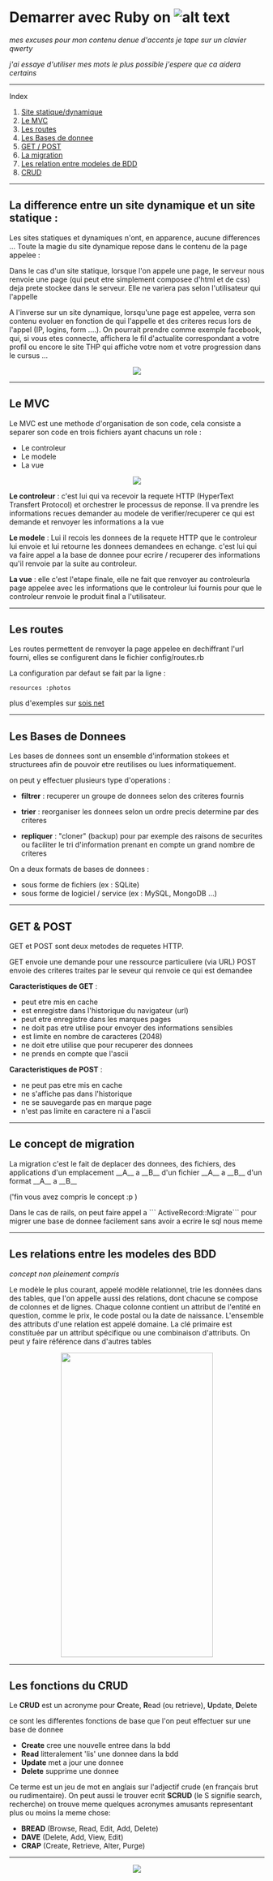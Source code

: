 # Demarrer avec Ruby on ![alt text](https://camo.githubusercontent.com/fe28cc8bfdfb725e588eff149961eb3dfe4101fc/68747470733a2f2f75706c6f61642e77696b696d656469612e6f72672f77696b6970656469612f636f6d6d6f6e732f7468756d622f362f36322f527562795f4f6e5f5261696c735f4c6f676f2e7376672f32303070782d527562795f4f6e5f5261696c735f4c6f676f2e7376672e706e67)
<p><em>mes excuses pour mon contenu denue d'accents je tape sur un clavier qwerty</em></p>
<p><em>j'ai essaye d'utiliser mes mots le plus possible j'espere que ca aidera certains</em></p>

<hr>
 
Index
<ol>
	<li><a href="https://github.com/Matisumi/ror-notions#la-difference-entre-un-site-dynamique-et-un-site-statique-">Site statique/dynamique</a></li>
	<li><a href="https://github.com/Matisumi/ror-notions#le-mvc">Le MVC</a></li>
	<li><a href="https://github.com/Matisumi/ror-notions#les-routes">Les routes</a></li>
	<li><a href="https://github.com/Matisumi/ror-notions#les-bases-de-donnees">Les Bases de donnee</a></li>
	<li><a href="https://github.com/Matisumi/ror-notions#get--post">GET / POST</a></li>
	<li><a href="https://github.com/Matisumi/ror-notions#le-concept-de-migration">La migration</a></li>
	<li><a href="https://github.com/Matisumi/ror-notions#les-relations-entre-les-modeles-des-bdd">Les relation entre modeles de BDD</a></li>
	<li><a href="https://github.com/Matisumi/ror-notions#les-fonctions-du-crud">CRUD</a></li>
</ol>

<hr>

La difference entre un site dynamique et un site statique :
----------------------------------------------------------

Les sites statiques et dynamiques n'ont, en apparence, aucune differences ...
Toute la magie du site dynamique repose dans le contenu de la page appelee :

Dans le cas d'un site statique, lorsque l'on appele une page, le serveur nous renvoie une page (qui peut etre simplement composee d'html et de css) deja prete stockee dans le serveur. Elle ne variera pas selon l'utilisateur qui l'appelle

A l'inverse sur un site dynamique, lorsqu'une page est appelee, verra son contenu evoluer en fonction de qui l'appelle et des criteres recus lors de l'appel (IP, logins, form ....).
On pourrait prendre comme exemple facebook, qui, si vous etes connecte, affichera le fil d'actualite correspondant a votre profil ou encore le site THP qui affiche votre nom et votre progression dans le cursus ...

<p align="center"><img src ="https://svennd.be/wp-content/uploads/2015/07/25436088-1.png" /></p>

<hr>

Le MVC
-------

Le MVC est une methode d'organisation de son code, cela consiste a separer son code en trois fichiers ayant chacuns un role :

 - Le controleur
 - Le modele
 - La vue

<p align="center"><img  src="http://www.script-tutorials.com/demos/497/MVC.png" /></p>

__Le controleur__ : c'est lui qui va recevoir la requete HTTP (HyperText Transfert Protocol) et orchestrer le processus de reponse. Il va prendre les informations recues demander au modele de verifier/recuperer ce qui est demande et renvoyer les informations a la vue

__Le modele__ : Lui il recois les donnees de la requete HTTP que le controleur lui envoie et lui retourne les donnees demandees en echange. c'est lui qui va faire appel a la base de donnee pour ecrire / recuperer des informations qu'il renvoie par la suite au controleur.

__La vue__ : elle c'est l'etape finale, elle ne fait que renvoyer au controleurla page appelee avec les informations que le controleur lui fournis pour que le controleur renvoie le produit final a l'utilisateur.

<hr>

Les routes
----------

Les routes permettent de renvoyer la page appelee en dechiffrant l'url fourni, elles se configurent dans le fichier config/routes.rb 

La configuration par defaut se fait par la ligne :


	resources :photos

plus d'exemples sur [sois net](https://www.sois-net.fr/routes-ruby-on-rails/)


<hr>

Les Bases de Donnees
--------------------

Les bases de donnees sont un ensemble d'information stokees et structurees afin de pouvoir etre reutilises ou lues informatiquement.

on peut y effectuer plusieurs type d'operations :

- __filtrer__ : recuperer un groupe de donnees selon des criteres fournis 

- __trier__ : reorganiser les donnees selon un ordre precis determine par des criteres

- __repliquer__ : "cloner" (backup) pour par exemple des raisons de securites ou faciliter le tri d'information prenant en compte un grand nombre de criteres

On a deux formats de bases de donnees : 
 - sous forme de fichiers (ex : SQLite)
 - sous forme de logiciel / service (ex : MySQL, MongoDB ...)

 <hr>

GET & POST
----------

GET et POST sont deux metodes de requetes HTTP.

GET envoie une demande pour une ressource particuliere (via URL)
POST envoie des criteres traites par le seveur qui renvoie ce qui est demandee

__Caracteristiques de GET__ :

- peut etre mis en cache
- est enregistre dans l'historique du navigateur (url)
- peut etre enregistre dans les marques pages
- ne doit pas etre utilise pour envoyer des informations sensibles
- est limite en nombre de caracteres (2048)
- ne doit etre utilise que pour recuperer des donnees
- ne prends en compte que l'ascii

__Caracteristiques de POST__ :

- ne peut pas etre mis en cache
- ne s'affiche pas dans l'historique
- ne se sauvegarde pas en marque page
- n'est pas limite en caractere ni a l'ascii

<hr>

Le concept de migration
-----------------------

<p>La migration c'est le fait de deplacer des donnees, des fichiers, des applications d'un emplacement __A__ a __B__ d'un fichier __A__ a __B__ d'un format __A__ a __B__</p>
<p> ('fin vous avez compris le concept :p )</p>
Dans le cas de rails, on peut faire appel a ``` ActiveRecord::Migrate```
pour migrer une base de donnee facilement sans avoir a ecrire le sql nous meme 
<br >

<hr>

Les relations entre les modeles des BDD
---------------------------------------

*concept non pleinement compris*

Le modèle le plus courant, appelé modèle relationnel, trie les données dans des tables, que l'on appelle aussi des relations, dont chacune se compose de colonnes et de lignes. Chaque colonne contient un attribut de l'entité en question, comme le prix, le code postal ou la date de naissance. L'ensemble des attributs d'une relation est appelé domaine. La clé primaire est constituée par un attribut spécifique ou une combinaison d'attributs. On peut y faire référence dans d'autres tables

<p align="center"><img height="600px" width="300px" src="https://d2slcw3kip6qmk.cloudfront.net/marketing/pages/chart/seo/database/discovery/relational-model.svg" /></p>

<hr>


Les fonctions du CRUD
---------------------

<p>Le <strong>CRUD</strong> est un acronyme pour <strong>C</strong>reate, <strong>R</strong>ead (ou retrieve), <strong>U</strong>pdate, <strong>D</strong>elete </p>

ce sont les differentes fonctions de base que l'on peut effectuer sur une base de donnee 

- __Create__ cree une nouvelle entree dans la bdd
- __Read__ litteralement 'lis' une donnee dans la bdd
- __Update__ met a jour une donnee 
- __Delete__ supprime une donnee

Ce terme est un jeu de mot en anglais sur l'adjectif crude (en français brut ou rudimentaire).
On peut aussi le trouver ecrit __SCRUD__ (le S signifie search, recherche)
on trouve meme quelques acronymes amusants representant plus ou moins la meme chose:

- __BREAD__ (Browse, Read, Edit, Add, Delete)
- __DAVE__ (Delete, Add, View, Edit)
- __CRAP__ (Create, Retrieve, Alter, Purge)

<hr>

<p align="center"><img src="https://cdn-images-1.medium.com/max/1200/1*iIiiKaJKg8k9aRU8iWxCxA.jpeg" /></p>